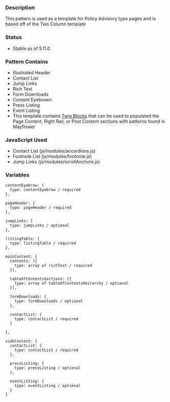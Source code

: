 ### Description
This pattern is used as a template for Policy Advisory type pages and is based off of the Two Column template

### Status
* Stable as of 5.11.0

### Pattern Contains
* Illustrated Header
* Contact List
* Jump Links
* Rich Text
* Form Downloads
* Content Eyebrown
* Press Listing
* Event Listing
* This template contains [Twig Blocks](https://twig.symfony.com/doc/2.x/tags/extends.html) that can be used to populated the Page Content, Right Rail, or Post Content sections with patterns found in Mayflower

### JavaScript Used
* Contact List (js/modules/accordions.js)
* Footnote List (js/modules/footnote.js)
* Jump Links (js/modules/scrollAnchors.js)

### Variables
~~~
contentEyebrow: {
  type: contentEyebrow / required
},

pageHeader: {
  type: pageHeader / required
},

jumpLinks: {
  type: jumpLinks / optional
},

listingTable: {
  type: listingTable / required
},

mainContent: {
  contents: [{
    type: array of richText / required
  }],

  tableOfContentsSections: [{
    type: array of tableOfContentsHeirarchy / optional
  }],

  formDownloads: {
    type: formDownloads / optional
  },

  contactList: {
    type: contactList / required
  }

},

sideContent: {
  contactList: {
    type: contactList / required
  },

  pressListing: {
    type: pressListing / optional
  },

  eventListing: {
    type: eventListing / optional
  }
}
~~~
